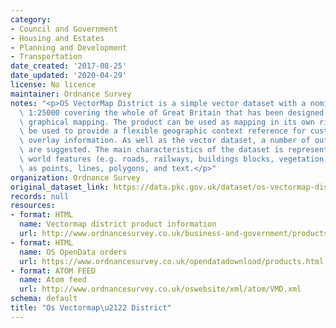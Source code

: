 ```yaml
---
category:
- Council and Government
- Housing and Estates
- Planning and Development
- Transportation
date_created: '2017-08-25'
date_updated: '2020-04-29'
license: No licence
maintainer: Ordnance Survey
notes: "<p>OS VectorMap District is a simple vector dataset with a nominal scale of\
  \ 1:25000 covering the whole of Great Britain that has been designed for creating\
  \ graphical mapping. The product can be used as mapping in its own right or can\
  \ be used to provide a flexible geographic context reference for customers\u2019\
  \ overlay information. As well as the vector dataset, a number of output styles\
  \ are suggested. The main characteristics of the dataset is represention of real\
  \ world features (e.g. roads, railways, buildings blocks, vegetation and boundaries)\
  \ as points, lines, polygons, and text.</p>"
organization: Ordnance Survey
original_dataset_link: https://data.pkc.gov.uk/dataset/os-vectormap-district1
records: null
resources:
- format: HTML
  name: Vectormap district product information
  url: http://www.ordnancesurvey.co.uk/business-and-government/products/vectormap-district.html
- format: HTML
  name: OS OpenData orders
  url: https://www.ordnancesurvey.co.uk/opendatadownload/products.html
- format: ATOM FEED
  name: Atom feed
  url: http://www.ordnancesurvey.co.uk/oswebsite/xml/atom/VMD.xml
schema: default
title: "Os Vectormap\u2122 District"
---
```

